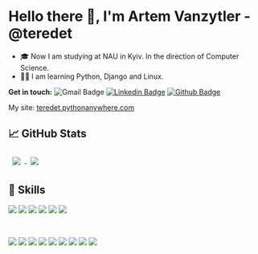 # Hello there 👋, I'm Artem Vanzytler - @teredet

- 🎓 Now I am studying at NAU in Kyiv. In the direction of Computer Science.
- 👨‍🏫 I am learning Python, Django and Linux.


**Get in touch:**
![Gmail Badge](https://img.shields.io/badge/-artem.vanzytler@gmail.com-c14438?style=flat&logo=Gmail&logoColor=white)
[![Linkedin Badge](https://img.shields.io/badge/-teredet-0072b1?style=flat&logo=Linkedin&logoColor=white&link=https://www.linkedin.com/in/artem-vanzytler/)](https://www.linkedin.com/in/artem-vanzytler/) 
[![Github Badge](https://img.shields.io/badge/-teredet-grey?style=flat&logo=github&logoColor=white&link=https://github.com/teredet/)](https://www.github.com/teredet/) 

My site: <a target="_blank" href="http://teredet.pythonanywhere.com/">teredet.pythonanywhere.com</a>


## &#x1f4c8; GitHub Stats

<a href="https://github.com/teredet">
  <img align="center" style="margin:0.5rem" src="https://github-readme-stats-axpwmfcg3.vercel.app/api?username=teredet&show_icons=true&include_all_commits=true&count_private=true&hide=contribs&title_color=ffffff&text_color=c9cacc&icon_color=4AB097&bg_color=1A2B34" />
</a>

<a href="https://github.com/teredet">
  <img align="center" style="margin:0.5rem" src="https://github-readme-stats.vercel.app/api/top-langs/?username=teredet&layout=compact&title_color=ffffff&text_color=c9cacc&icon_color=4AB197&bg_color=1A2B34" />
</a>




## 💼 Skills

![](https://img.shields.io/badge/Code-Python-informational?style=flat&logo=python&logoColor=white&color=4AB197)
![](https://img.shields.io/badge/Code-Django-informational?style=flat&logo=django&logoColor=white&color=4AB197)
![](https://img.shields.io/badge/Code-JavaScript-informational?style=flat&logo=JavaScript&logoColor=white&color=4AB197)
![](https://img.shields.io/badge/Code-SQLite-informational?style=flat&logo=sqlite&logoColor=white&color=4AB197)
![](https://img.shields.io/badge/Code-HTML-informational?style=flat&logo=html5&logoColor=white&color=4AB197)
![](https://img.shields.io/badge/Style-CSS-informational?style=flat&logo=css3&logoColor=white&color=4AB197)

<br>

![](https://img.shields.io/badge/OS-Windows-informational?style=flat&logo=windows&logoColor=white&color=4AB197)
![](https://img.shields.io/badge/OS-Linux-informational?style=flat&logo=linux&logoColor=white&color=4AB197)
![](https://img.shields.io/badge/Shell-Bash-informational?style=flat&logo=gnu-bash&logoColor=white&color=4AB197)
![](https://img.shields.io/badge/Tools-Docker-informational?style=flat&logo=docker&logoColor=white&color=4AB197)
![](https://img.shields.io/badge/Tools-NGINX-informational?style=flat&logo=nginx&logoColor=white&color=4AB197)
![](https://img.shields.io/badge/Tools-Photoshop-informational?style=flat&logo=Adobe-Photoshop&logoColor=white&color=4AB197)
![](https://img.shields.io/badge/Tools-GitHub-informational?style=flat&logo=GitHub&logoColor=white&color=4AB197)
![](https://img.shields.io/badge/Tools-Jira-informational?style=flat&logo=Jira&logoColor=white&color=4AB197)
![](https://img.shields.io/badge/Tools-Postman-informational?style=flat&logo=postman&logoColor=white&color=4AB197)



<!---
teredet/teredet is a ✨ special ✨ repository because its `README.md` (this file) appears on your GitHub profile.
You can click the Preview link to take a look at your changes.
--->

